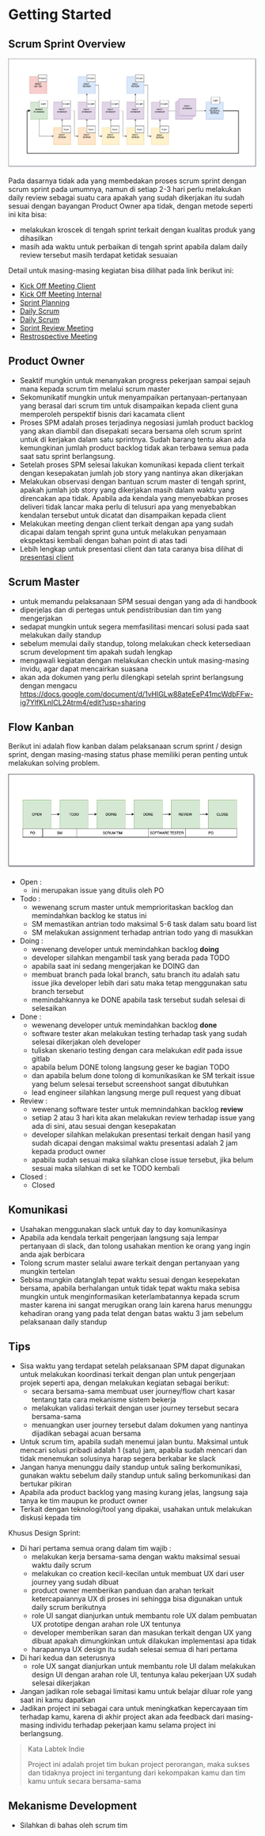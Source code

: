 # Getting Started

## Scrum Sprint Overview

![Scrum Overview](./assets/overview-2.png)

Pada dasarnya tidak ada yang membedakan proses scrum sprint dengan scrum sprint pada umumnya, namun di setiap 2-3 hari 
perlu melakukan daily review sebagai suatu cara apakah yang sudah dikerjakan itu sudah sesuai dengan bayangan Product Owner
apa tidak, dengan metode seperti ini kita bisa:

- melakukan kroscek di tengah sprint terkait dengan kualitas produk yang dihasilkan
- masih ada waktu untuk perbaikan di tengah sprint apabila dalam daily review tersebut masih terdapat ketidak sesuaian

Detail untuk masing-masing kegiatan bisa dilihat pada link berikut ini:

* [Kick Off Meeting Client](kickoffmeeting-client.md)
* [Kick Off Meeting Internal](kickoffmeeting-internal.md)
* [Sprint Planning](sprint-planning-meeting.md)
* [Daily Scrum](daily-scrum.md)
* [Daily Scrum](daily-scrum.md)
* [Sprint Review Meeting](sprint-review-meeting.md)
* [Restrospective Meeting](retrospective-meeting.md)

## Product Owner

- Seaktif mungkin untuk menanyakan progress pekerjaan sampai sejauh mana kepada scrum tim melalui scrum master
- Sekomunikatif mungkin untuk menyampaikan pertanyaan-pertanyaan yang berasal dari scrum tim untuk disampaikan kepada client
  guna memperoleh perspektif bisnis dari kacamata client
- Proses SPM adalah proses terjadinya negosiasi jumlah product backlog yang akan diambil dan disepakati secara bersama
  oleh scrum sprint untuk di kerjakan dalam satu sprintnya. Sudah barang tentu akan ada kemungkinan jumlah product backlog
  tidak akan terbawa semua pada saat satu sprint berlangsung. 
- Setelah proses SPM selesai lakukan komunikasi kepada client terkait dengan kesepakatan jumlah job story yang nantinya akan 
  dikerjakan
- Melakukan observasi dengan bantuan scrum master di tengah sprint, apakah jumlah job story yang dikerjakan masih dalam 
  waktu yang direncakan apa tidak. Apabila ada kendala yang menyebabkan proses deliveri tidak lancar maka perlu di telusuri
  apa yang menyebabkan kendalan tersebut untuk dicatat dan disampaikan kepada client
- Melakukan meeting dengan client terkait dengan apa yang sudah dicapai dalam tengah sprint guna untuk melakukan penyamaan 
  ekspektasi kembali dengan bahan point di atas tadi
- Lebih lengkap untuk presentasi client dan tata caranya bisa dilihat di [presentasi client](../general-sop/interaksi-lead-client.md)

## Scrum Master

- untuk memandu pelaksanaan SPM sesuai dengan yang ada di handbook
- diperjelas dan di pertegas untuk pendistribusian dan tim yang mengerjakan
- sedapat mungkin untuk segera memfasilitasi mencari solusi pada saat melakukan daily standup
- sebelum memulai daily standup, tolong melakukan check ketersediaan scrum development tim apakah sudah lengkap
- mengawali kegiatan dengan melakukan checkin untuk masing-masing invidu, agar dapat mencairkan suasana
- akan ada dokumen yang perlu dilengkapi setelah sprint berlangsung dengan mengacu https://docs.google.com/document/d/1vHlGLw88ateEeP41mcWdbFFw-ig7YlfKLnlCL2Atrm4/edit?usp=sharing

## Flow Kanban

Berikut ini adalah flow kanban dalam pelaksanaan scrum sprint / design sprint, dengan masing-masing status phase
memiliki peran penting untuk melakukan solving problem.

![Flow Kanban](./assets/flow-scrum.png)

- Open : 
  - ini merupakan issue yang ditulis oleh PO
- Todo :
  - wewenang scrum master untuk memprioritaskan backlog dan memindahkan backlog ke status ini
  - SM memastikan antrian todo maksimal 5-6 task dalam satu board list
  - SM melakukan assignment terhadap antrian todo yang di masukkan
- Doing : 
  - wewenang developer untuk memindahkan backlog **doing** 
  - developer silahkan mengambil task yang berada pada TODO 
  - apabila saat ini sedang mengerjakan ke DOING dan 
  - membuat branch pada lokal branch, satu branch itu adalah satu issue jika developer lebih dari satu
    maka tetap menggunakan satu branch tersebut
  - memindahkannya ke DONE apabila task tersebut sudah selesai di selesaikan
- Done :
  - wewenang developer untuk memindahkan backlog **done**
  - software tester akan melakukan testing terhadap task yang sudah selesai dikerjakan oleh
    developer 
  - tuliskan skenario testing dengan cara melakukan *edit* pada issue gitlab
  - apabila belum DONE tolong langsung geser ke bagian TODO
  - dan apabila belum done tolong di komunikasikan ke SM terkait issue yang belum selesai tersebut
    screenshoot sangat dibutuhkan
  - lead engineer silahkan langsung merge pull request yang dibuat    
- Review :
  - wewenang software tester untuk memnindahkan backlog **review** 
  - setiap 2 atau 3 hari kita akan melakukan review terhadap issue yang ada di sini, atau sesuai dengan kesepakatan
  - developer silahkan melakukan presentasi terkait dengan hasil yang sudah dicapai dengan maksimal
    waktu presentasi adalah 2 jam kepada product owner
  - apabila sudah sesuai maka silahkan close issue tersebut, jika belum sesuai maka silahkan di set ke 
    TODO kembali
- Closed :
  - Closed

## Komunikasi

- Usahakan menggunakan slack untuk day to day komunikasinya
- Apabila ada kendala terkait pengerjaan langsung saja lempar pertanyaan di slack, dan tolong usahakan
  mention ke orang yang ingin anda ajak berbicara
- Tolong scrum master selalui aware terkait dengan pertanyaan yang mungkin tertelan
- Sebisa mungkin datanglah tepat waktu sesuai dengan kesepekatan bersama, apabila berhalangan untuk 
  tidak tepat waktu maka sebisa mungkin untuk menginformasikan keterlambatannya kepada scrum master
  karena ini sangat merugikan orang lain karena harus menunggu kehadiran orang yang pada telat dengan batas waktu 
  3 jam sebelum pelaksanaan daily standup

## Tips

- Sisa waktu yang terdapat setelah pelaksanaan SPM dapat digunakan untuk melakukan koordinasi terkait dengan plan 
  untuk pengerjaan projek seperti apa, dengan melakukan kegiatan sebagai berikut:
  - secara bersama-sama membuat user journey/flow chart kasar tentang tata cara mekanisme sistem bekerja
  - melakukan validasi terkait dengan user journey tersebut secara bersama-sama
  - menuangkan user journey tersebut dalam dokumen yang nantinya dijadikan sebagai acuan bersama
- Untuk scrum tim, apabila sudah menemui jalan buntu. Maksimal untuk mencari solusi pribadi adalah 1 (satu) jam, apabila
  sudah mencari dan tidak menemukan solusinya harap segera berkabar ke slack
- Jangan hanya menunggu daily standup untuk saling berkomunikasi, gunakan waktu sebelum daily standup untuk saling
  berkomunikasi dan bertukar pikiran
- Apabila ada product backlog yang masing kurang jelas, langsung saja tanya ke tim maupun ke product owner
- Terkait dengan teknologi/tool yang dipakai, usahakan untuk melakukan diskusi kepada tim

Khusus Design Sprint:

- Di hari pertama semua orang dalam tim wajib :
  - melakukan kerja bersama-sama dengan waktu maksimal sesuai waktu daily scrum
  - melakukan co creation kecil-kecilan untuk membuat UX dari user journey yang sudah dibuat
  - product owner memberikan panduan dan arahan terkait ketercapaiannya UX di proses ini sehingga bisa digunakan untuk 
    daily scrum berikutnya
  - role UI sangat dianjurkan untuk membantu role UX dalam pembuatan UX prototipe dengan arahan role UX tentunya
  - developer memberikan saran dan masukan terkait dengan UX yang dibuat apakah dimungkinkan untuk dilakukan implementasi
    apa tidak
  - harapannya UX design itu sudah selesai semua di hari pertama
- Di hari kedua dan seterusnya
  - role UX sangat dianjurkan untuk membantu role UI dalam melakukan design UI dengan arahan role UI, tentunya kalau 
    pekerjaan UX sudah selesai dikerjakan
- Jangan jadikan role sebagai limitasi kamu untuk belajar diluar role yang saat ini kamu dapatkan
- Jadikan project ini sebagai cara untuk meningkatkan kepercayaan tim terhadap kamu, karena di akhir project akan ada
  feedback dari masing-masing individu terhadap pekerjaan kamu selama project ini berlangsung.

> Kata Labtek Indie
> 
> Project ini adalah projet tim bukan project perorangan, maka sukses dan tidaknya project ini tergantung dari kekompakan kamu 
> dan tim kamu untuk secara bersama-sama

## Mekanisme Development

- Silahkan di bahas oleh scrum tim
